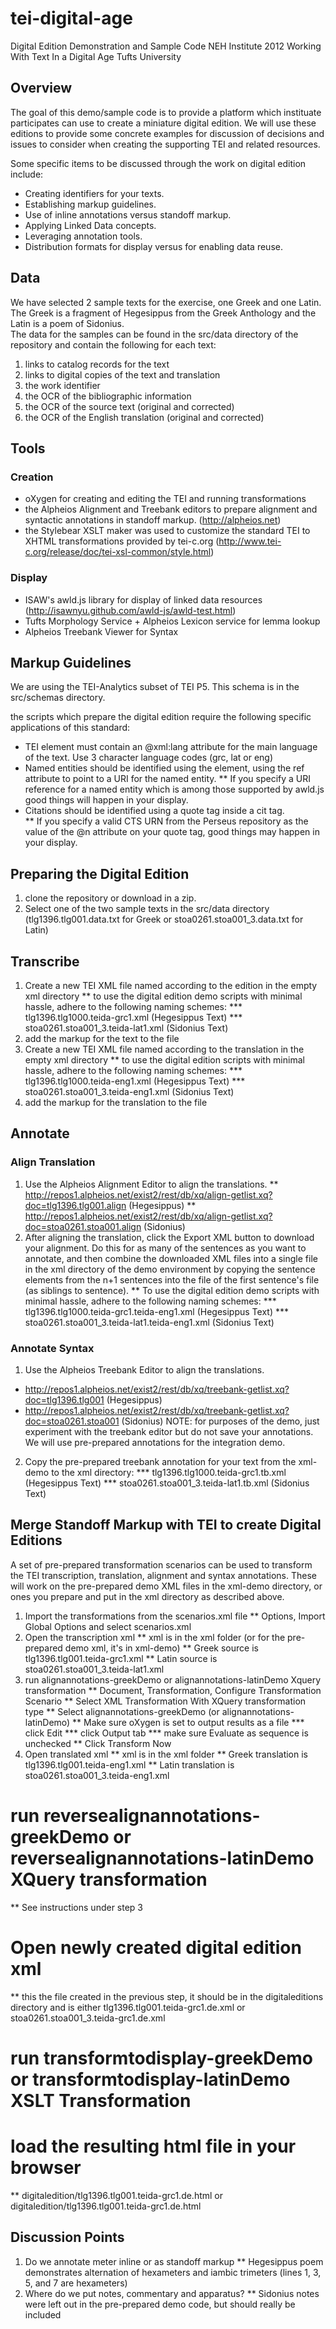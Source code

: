 # tei-digital-age

Digital Edition Demonstration and Sample Code 
NEH Institute 2012 
Working With Text In a Digital Age
Tufts University

## Overview

The goal of this demo/sample code is to provide a platform which instituate participates can use to create a miniature digital edition.  We will use
these editions to provide some concrete examples for discussion of decisions and issues to consider when creating the supporting TEI and related resources.

Some specific items to be discussed through the work on digital edition include:

* Creating identifiers for your texts.
* Establishing markup guidelines. 
* Use of inline annotations versus standoff markup.
* Applying Linked Data concepts.
* Leveraging annotation tools.
* Distribution formats for display versus for enabling data reuse.

## Data

We have selected 2 sample texts for the exercise, one Greek and one Latin. The Greek is a fragment of Hegesippus from the Greek Anthology and the Latin is a poem of Sidonius.  
The data for the samples can be found in the src/data directory of the repository and contain the following for each text:
1. links to catalog records for the text
2. links to digital copies of the text and translation
3. the work identifier
4. the OCR of the bibliographic information
5. the OCR of the source text (original and corrected)
6. the OCR of the English translation (original and corrected)


## Tools

### Creation
* oXygen for creating and editing the TEI and running transformations 
* the Alpheios Alignment and Treebank editors to prepare alignment and syntactic annotations in standoff markup. (http://alpheios.net)
* the Stylebear XSLT maker was used to customize the standard TEI to XHTML transformations provided by tei-c.org (http://www.tei-c.org/release/doc/tei-xsl-common/style.html)

### Display
* ISAW's awld.js library for display of linked data resources (http://isawnyu.github.com/awld-js/awld-test.html)
* Tufts Morphology Service + Alpheios Lexicon service for lemma lookup
* Alpheios Treebank Viewer for Syntax

## Markup Guidelines

We are using the TEI-Analytics subset of TEI P5. This schema is in the src/schemas directory.  

the scripts which prepare the digital edition require the following specific applications of this standard:

* TEI element must contain an @xml:lang attribute for the main language of the text. Use 3 character language codes (grc, lat or eng)
* Named entities should be identified using the <name/> element, using the ref attribute to point to a URI for the named entity.
** If you specify a URI reference for a named entity which is among those supported by awld.js good things will happen in your display.
* Citations should be identified using a quote tag inside a cit tag.  
** If you specify a valid CTS URN from the Perseus repository as the value of the @n attribute on your quote tag, good things may happen in your display.

## Preparing the Digital Edition

1. clone the repository or download in a zip.
2. Select one of the two sample texts in the src/data directory (tlg1396.tlg001.data.txt for Greek or stoa0261.stoa001_3.data.txt for Latin)

##  Transcribe
1. Create a new TEI XML file named according to the edition in the empty xml directory
** to use the digital edition demo scripts with minimal hassle, adhere to the following naming schemes:
*** tlg1396.tlg1000.teida-grc1.xml (Hegesippus Text)
*** stoa0261.stoa001_3.teida-lat1.xml (Sidonius Text)
2. add the markup for the text to the file
1. Create a new TEI XML file named according to the translation in the empty xml directory
** to use the digital edition scripts with minimal hassle, adhere to the following naming schemes:
*** tlg1396.tlg1000.teida-eng1.xml (Hegesippus Text)
*** stoa0261.stoa001_3.teida-eng1.xml (Sidonius Text)
2. add the markup for the translation to the file

## Annotate

### Align Translation

1. Use the Alpheios Alignment Editor to align the translations.
** http://repos1.alpheios.net/exist2/rest/db/xq/align-getlist.xq?doc=tlg1396.tlg001.align (Hegesippus)
** http://repos1.alpheios.net/exist2/rest/db/xq/align-getlist.xq?doc=stoa0261.stoa001.align (Sidonius)
2. After aligning the translation, click the Export XML button to download your alignment.  Do this for as many of the sentences as you want to annotate, and then combine 
the downloaded XML files into a single file in the xml directory of the demo environment by copying the sentence elements from the n+1 sentences into the file of the first sentence's file (as siblings to sentence). 
** To use the digital edition demo scripts with minimal hassle, adhere to the following naming schemes:
*** tlg1396.tlg1000.teida-grc1.teida-eng1.xml (Hegesippus Text)
*** stoa0261.stoa001_3.teida-lat1.teida-eng1.xml (Sidonius Text)

### Annotate Syntax

1. Use the Alpheios Treebank Editor to align the translations.
* http://repos1.alpheios.net/exist2/rest/db/xq/treebank-getlist.xq?doc=tlg1396.tlg001 (Hegesippus)
* http://repos1.alpheios.net/exist2/rest/db/xq/treebank-getlist.xq?doc=stoa0261.stoa001 (Sidonius)
NOTE: for purposes of the demo, just experiment with the treebank editor but do not save your annotations.  
We will use pre-prepared annotations for the integration demo.
2. Copy the pre-prepared treebank annotation for your text from the xml-demo to the xml directory:
*** tlg1396.tlg1000.teida-grc1.tb.xml (Hegesippus Text)
*** stoa0261.stoa001_3.teida-lat1.tb.xml (Sidonius Text)

## Merge Standoff Markup with TEI to create Digital Editions

A set of pre-prepared transformation scenarios can be used to transform the TEI transcription, translation, alignment and syntax annotations. These will work 
on the pre-prepared demo XML files in the xml-demo directory, or ones you prepare and put in the xml directory as described above.
1. Import the transformations from the scenarios.xml file
** Options, Import Global Options and select scenarios.xml
2. Open the transcription xml
** xml is in the xml folder (or for the pre-prepared demo xml, it's in xml-demo)
** Greek source is tlg1396.tlg001.teida-grc1.xml
** Latin source is stoa0261.stoa001_3.teida-lat1.xml
3. run alignannotations-greekDemo or alignannotations-latinDemo Xquery transformation
** Document, Transformation, Configure Transformation Scenario
** Select XML Transformation With XQuery transformation type
** Select alignannotations-greekDemo (or alignannotations-latinDemo)
** Make sure oXygen is set to output results as a file
*** click Edit
*** click Output tab
*** make sure Evaluate as sequence is unchecked
** Click Transform Now
4. Open translated xml
** xml is in the xml folder
** Greek translation is tlg1396.tlg001.teida-eng1.xml
** Latin translation is stoa0261.stoa001_3.teida-eng1.xml
# run reversealignannotations-greekDemo or reversealignannotations-latinDemo XQuery transformation
** See instructions under step 3
# Open newly created digital edition xml
** this the file created in the previous step, it should be in the digitaleditions directory and is either tlg1396.tlg001.teida-grc1.de.xml or stoa0261.stoa001_3.teida-grc1.de.xml
# run transformtodisplay-greekDemo or transformtodisplay-latinDemo XSLT Transformation
# load the resulting html file in your browser
** digitaledition/tlg1396.tlg001.teida-grc1.de.html or digitaledition/tlg1396.tlg001.teida-grc1.de.html 


## Discussion Points
1. Do we annotate meter inline or as standoff markup
** Hegesippus poem demonstrates alternation of hexameters and iambic trimeters (lines 1, 3, 5, and 7 are hexameters)
1. Where do we put notes, commentary and apparatus?
** Sidonius notes were left out in the pre-prepared demo code, but should really be included
